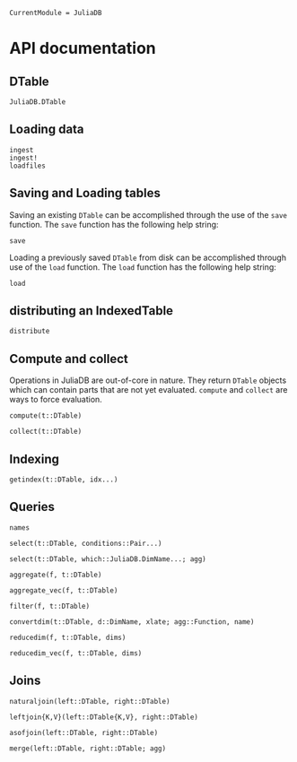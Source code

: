 ```@meta
CurrentModule = JuliaDB
```

# API documentation

## DTable

```@docs
JuliaDB.DTable
```

## Loading data

```@docs
ingest
ingest!
loadfiles
```

## Saving and Loading tables

Saving an existing `DTable` can be accomplished through the use of the `save` function.  The `save` function has the following help string:

```@docs
save
```

Loading a previously saved `DTable` from disk can be accomplished through use of the `load` function.  The `load` function has the following help string:

```@docs
load
```

## distributing an IndexedTable

```@docs
distribute
```

## Compute and collect

Operations in JuliaDB are out-of-core in nature. They return `DTable` objects which can contain parts that are not yet evaluated. `compute` and `collect` are ways to force evaluation.

```@docs
compute(t::DTable)
```

```@docs
collect(t::DTable)
```

## Indexing

```@docs
getindex(t::DTable, idx...)
```

## Queries

```@docs
names
```

```@docs
select(t::DTable, conditions::Pair...)
```

```@docs
select(t::DTable, which::JuliaDB.DimName...; agg)
```

```@docs
aggregate(f, t::DTable)
```

```@docs
aggregate_vec(f, t::DTable)
```

```@docs
filter(f, t::DTable)
```

```@docs
convertdim(t::DTable, d::DimName, xlate; agg::Function, name)
```

```@docs
reducedim(f, t::DTable, dims)
```

```@docs
reducedim_vec(f, t::DTable, dims)
```

## Joins

```@docs
naturaljoin(left::DTable, right::DTable)
```

```@docs
leftjoin{K,V}(left::DTable{K,V}, right::DTable)
```

```@docs
asofjoin(left::DTable, right::DTable)
```

```@docs
merge(left::DTable, right::DTable; agg)
```
